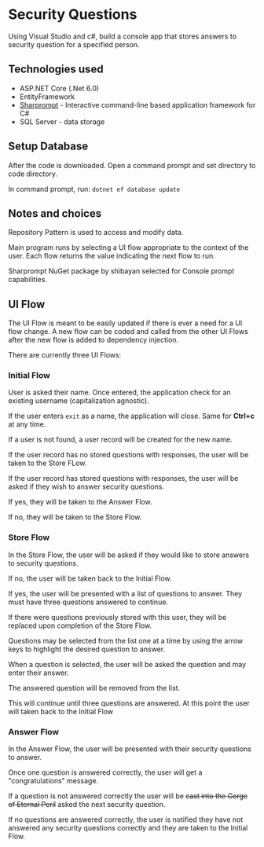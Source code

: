 # Security Questions
Using Visual Studio and c#, build a console app that stores answers to security question for a specified person.

## Technologies used
- ASP.NET Core (.Net 6.0)
- EntityFramework
- [Sharprompt](https://github.com/shibayan/Sharprompt) - Interactive command-line based application framework for C#
- SQL Server - data storage

## Setup Database
After the code is downloaded. Open a command prompt and set directory to code directory.

In command prompt, run: 
`dotnet ef database update`

## Notes and choices
Repository Pattern is used to access and modify data.

Main program runs by selecting a UI flow appropriate to the  context of the user. Each flow returns the value indicating the next flow to run.

Sharprompt NuGet package by shibayan selected for Console prompt capabilities.

## UI Flow

The UI Flow is meant to be easily updated if there is ever a need for a UI flow change. A new flow can be coded and called from the other UI Flows after the new flow is added to dependency injection.

There are currently three UI Flows:

### Initial Flow

User is asked their name. Once entered, the application check for an existing username (capitalization agnostic).

If the user enters `exit` as a name, the application will close. Same for **Ctrl+c** at any time.

If a user is not found, a user record will be created for the new name.

If the user record has no stored questions with responses, the user will be taken to the Store FLow.

If the user record has stored questions with responses, the user will be asked if they wish to answer security questions.

If yes, they will be taken to the Answer Flow.

If no, they will be taken to the Store Flow.

### Store Flow

In the Store Flow, the user will be asked if they would like to store answers to security questions.

If no, the user will be taken back to the Initial Flow.

If yes, the user will be presented with a list of questions to answer. They must have three questions answered to continue.

If there were questions previously stored with this user, they will be replaced upon completion of the Store Flow.

Questions may be selected from the list one at a time by using the arrow keys to highlight the desired question to answer.

When a question is selected, the user will be asked the question and may enter their answer.

The answered question will be removed from the list. 

This will continue until three questions are answered. At this point the user will taken back to the Initial Flow

### Answer Flow

In the Answer Flow, the user will be presented with their security questions to answer.

Once one question is answered correctly, the user will get a "congratulations" message.

If a question is not answered correctly the user will be ~~cast into the Gorge of Eternal Peril~~ asked the next security question.

If no questions are answered correctly, the user is notified they have not answered any security questions correctly and they are taken to the Initial Flow.
